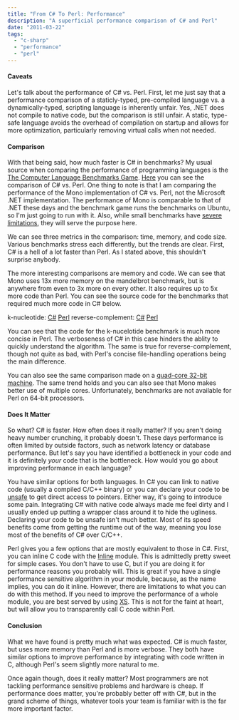 ```yaml
---
title: "From C# To Perl: Performance"
description: "A superficial performance comparison of C# and Perl"
date: "2011-03-22"
tags: 
  - "c-sharp"
  - "performance"
  - "perl"
---
```


#### Caveats

Let's talk about the performance of C# vs. Perl. First, let me just say that a performance comparison of a staticly-typed, pre-compiled language vs. a dynamically-typed, scripting language is inherently unfair. Yes, .NET does not compile to native code, but the comparison is still unfair. A static, type-safe language avoids the overhead of compilation on startup and allows for more optimization, particularly removing virtual calls when not needed.

#### Comparison

With that being said, how much faster is C# in benchmarks? My usual source when comparing the performance of programming languages is the [The Computer Language Benchmarks Game](http://shootout.alioth.debian.org/). [Here](http://shootout.alioth.debian.org/u32/benchmark.php?test=all&lang=csharp&lang2=perl) you can see the comparison of C# vs. Perl. One thing to note is that I am comparing the performance of the Mono implementation of C# vs. Perl, not the Microsoft .NET implementation. The performance of Mono is comparable to that of .NET these days and the benchmark game runs the benchmarks on Ubuntu, so I'm just going to run with it. Also, while small benchmarks have [severe limitations](http://shootout.alioth.debian.org/dont-jump-to-conclusions.php), they will serve the purpose here.

We can see three metrics in the comparison: time, memory, and code size. Various benchmarks stress each differently, but the trends are clear. First, C# is a hell of a lot faster than Perl. As I stated above, this shouldn't surprise anybody.

The more interesting comparisons are memory and code. We can see that Mono uses 13x more memory on the mandelbrot benchmark, but is anywhere from even to 3x more on every other. It also requires up to 5x more code than Perl. You can see the source code for the benchmarks that required much more code in C# below.

k-nucleotide: [C#](http://shootout.alioth.debian.org/u32/program.php?test=knucleotide&lang=csharp&id=4) [Perl](http://shootout.alioth.debian.org/u32/program.php?test=knucleotide&lang=perl&id=2) reverse-complement: [C#](http://shootout.alioth.debian.org/u32/program.php?test=revcomp&lang=csharp&id=1) [Perl](http://shootout.alioth.debian.org/u32/program.php?test=revcomp&lang=perl&id=4)

You can see that the code for the k-nucelotide benchmark is much more concise in Perl. The verboseness of C# in this case hinders the ablity to quickly understand the algorithm. The same is true for reverse-complement, though not quite as bad, with Perl's concise file-handling operations being the main difference.

You can also see the same comparison made on a [quad-core 32-bit machine](http://shootout.alioth.debian.org/u32q/benchmark.php?test=all&lang=csharp&lang2=perl). The same trend holds and you can also see that Mono makes better use of multiple cores. Unfortunately, benchmarks are not available for Perl on 64-bit processors.

#### Does It Matter

So what? C# is faster. How often does it really matter? If you aren't doing heavy number crunching, it probably doesn't. These days performance is often limited by outside factors, such as network latency or database performance. But let's say you have identified a bottleneck in your code and it is definitely _your_ code that is the bottleneck. How would you go about improving performance in each language?

You have similar options for both languages. In C# you can link to native code (usually a compiled C/C++ binary) or you can declare your code to be [unsafe](http://msdn.microsoft.com/en-us/library/aa288474(VS.71).aspx) to get direct access to pointers. Either way, it's going to introduce some pain. Integrating C# with native code always made me feel dirty and I usually ended up putting a wrapper class around it to hide the ugliness. Declaring your code to be unsafe isn't much better. Most of its speed benefits come from getting the runtime out of the way, meaning you lose most of the benefits of C# over C/C++.

Perl gives you a few options that are mostly equivalent to those in C#. First, you can inline C code with the [Inline](http://search.cpan.org/~sisyphus/Inline-0.47/Inline.pod) module. This is admittedly pretty sweet for simple cases. You don't have to use C, but if you are doing it for performance reasons you probably will. This is great if you have a single performance sensitive algorithm in your module, because, as the name implies, you can do it inline. However, there are limitations to what you can do with this method. If you need to improve the performance of a whole module, you are best served by using [XS](http://perldoc.perl.org/perlxs.html). This is not for the faint at heart, but will allow you to transparently call C code within Perl.

#### Conclusion

What we have found is pretty much what was expected. C# is much faster, but uses more memory than Perl and is more verbose. They both have similar options to improve performance by integrating with code written in C, although Perl's seem slightly more natural to me.

Once again though, does it really matter? Most programmers are not tackling performance sensitive problems and hardware is cheap. If performance does matter, you're probably better off with C#, but in the grand scheme of things, whatever tools your team is familiar with is the far more important factor.
